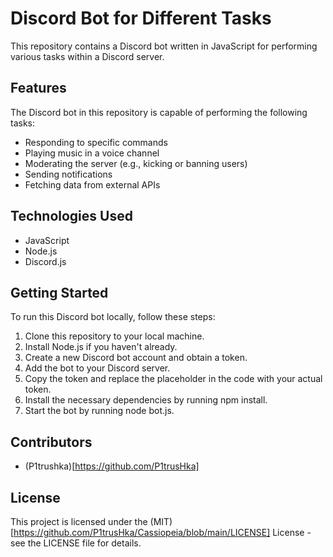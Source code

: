 # Discord Bot for Different Tasks

This repository contains a Discord bot written in JavaScript for performing various tasks within a Discord server.

## Features
The Discord bot in this repository is capable of performing the following tasks:
- Responding to specific commands
- Playing music in a voice channel
- Moderating the server (e.g., kicking or banning users)
- Sending notifications
- Fetching data from external APIs

## Technologies Used
- JavaScript
- Node.js
- Discord.js

## Getting Started
To run this Discord bot locally, follow these steps:

1. Clone this repository to your local machine.
2. Install Node.js if you haven't already.
3. Create a new Discord bot account and obtain a token.
4. Add the bot to your Discord server.
5. Copy the token and replace the placeholder in the code with your actual token.
6. Install the necessary dependencies by running npm install.
7. Start the bot by running node bot.js.

## Contributors
- (P1trushka)[https://github.com/P1trusHka]

## License
This project is licensed under the (MIT)[https://github.com/P1trusHka/Cassiopeia/blob/main/LICENSE] License - see the LICENSE file for details.
